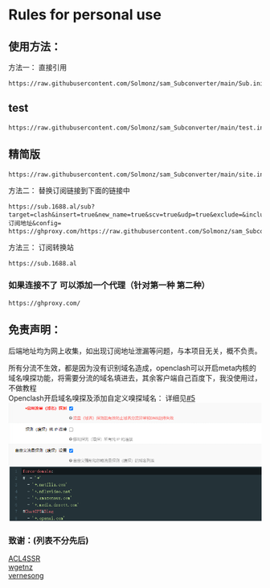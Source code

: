 # Rules for personal use



## 使用方法：
  
方法一：
直接引用

 ```shell
 https://raw.githubusercontent.com/Solmonz/sam_Subconverter/main/Sub.ini
 ```  
 ## test
 
 ```shell
 https://raw.githubusercontent.com/Solmonz/sam_Subconverter/main/test.ini
 ```
## 精简版
```shell
https://raw.githubusercontent.com/Solmonz/sam_Subconverter/main/site.ini
```

方法二：
替换订阅链接到下面的链接中

```shell
https://sub.1688.al/sub?target=clash&insert=true&new_name=true&scv=true&udp=true&exclude=&include=&url=订阅地址&config= https://ghproxy.com/https://raw.githubusercontent.com/Solmonz/sam_Subconverter/main/Sub.ini
```  

方法三：
订阅转换站

```shell
https://sub.1688.al
```  
### 如果连接不了 可以添加一个代理（针对第一种 第二种）

```shell
https://ghproxy.com/
```  

## 免责声明：
后端地址均为网上收集，如出现订阅地址泄漏等问题，与本项目无关，概不负责。  

   

  
所有分流不生效，都是因为没有识别域名造成，openclash可以开启meta内核的域名嗅探功能，将需要分流的域名填进去，其余客户端自己百度下，我没使用过，不做教程  
Openclash开启域名嗅探及添加自定义嗅探域名：  详细见[#5](https://github.com/Wyatt323/openclash-rules/issues/5)
![image](https://raw.githubusercontent.com/Solmonz/sam_Subconverter/main/image/%E5%97%85%E6%8E%A2.png)

  
### 致谢：(列表不分先后)  
[ACL4SSR](https://github.com/ACL4SSR)  
[wgetnz](https://github.com/wgetnz)  
[vernesong](https://github.com/vernesong)  
